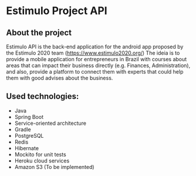 # Estimulo Project API

## About the project
Estimulo API is the back-end application for the android app proposed by the Estimulo 2020 team (https://www.estimulo2020.org/)
The ideia is to provide a mobile application for entrepreneurs in Brazil with courses about areas that can impact their business directly (e.g. Finances, Administration),
and also, provide a platform to connect them with experts that could help them with good advises about the business.

## Used technologies:
- Java
- Spring Boot
- Service-oriented architecture
- Gradle
- PostgreSQL
- Redis
- Hibernate
- Mockito for unit tests
- Heroku cloud services
- Amazon S3 (To be implemented)
